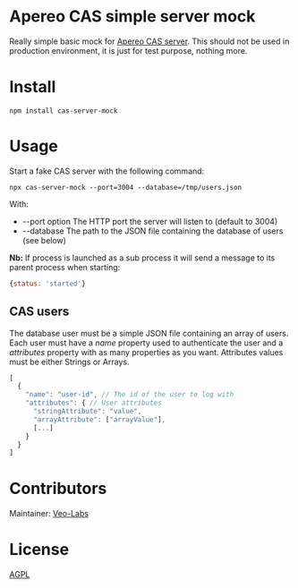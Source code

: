 # Apereo CAS simple server mock

Really simple basic mock for [Apereo CAS server](https://www.apereo.org/projects/cas). This should not be used in production environment, it is just for test purpose, nothing more.

# Install

    npm install cas-server-mock

# Usage

Start a fake CAS server with the following command:

    npx cas-server-mock --port=3004 --database=/tmp/users.json

With:

- --port option The HTTP port the server will listen to (default to 3004)
- --database The path to the JSON file containing the database of users (see below)

**Nb:** If process is launched as a sub process it will send a message to its parent process when starting:

```js
{status: 'started'}
```

## CAS users

The database user must be a simple JSON file containing an array of users. Each user must have a *name* property used to authenticate the user and a *attributes* property with as many properties as you want. Attributes values must be either Strings or Arrays.

```js
[
  {
    "name": "user-id", // The id of the user to log with
    "attributes": { // User attributes
      "stringAttribute": "value",
      "arrayAttribute": ["arrayValue"],
      [...]
    }
  }
]
```

# Contributors

Maintainer: [Veo-Labs](http://www.veo-labs.com/)

# License

[AGPL](http://www.gnu.org/licenses/agpl-3.0.en.html)
